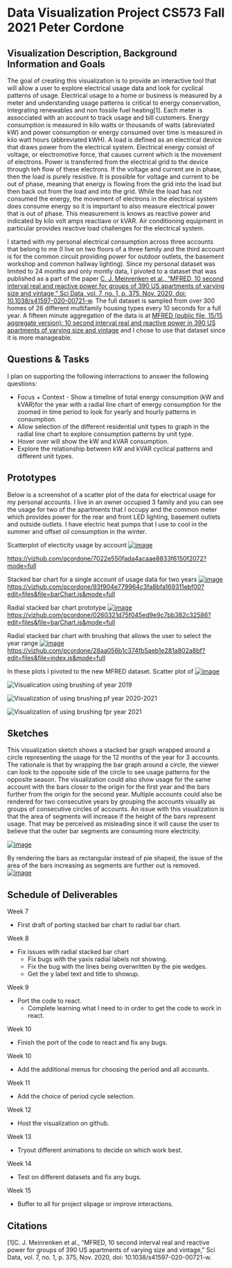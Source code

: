 # Data Visualization Project CS573 Fall 2021 Peter Cordone

## Visualization Description, Background Information and Goals

The goal of creating this visualization is to provide an interactive tool that will allow a user to explore electrical usage data and look for cyclical patterns of usage.  Electrical usage to a home or business is measured by a meter and understanding usage patterns is critical to energy conservation, integrating renewables and non fossile fuel heating[1].  Each meter is assocciated with an account to track usage and bill customers.  Energy consumption is measured in kilo watts or thousands of watts (abreviated kW) and power consumption or energy consumed over time is measured in kilo watt hours (abbreviated kWH).  A load is defined as an electrical device that draws power from the electrical system.  Electrical energy consist of voltage, or electromotive force, that causes current which is the movement of electrons.  Power is transferred from the electrical grid to the device through teh flow of these electrons.  If the voltage and current are in phase, then the load is purely resistive.  It is possible for voltage and current to be out of phase, meaning that energy is flowing from the grid into the load but then back out from the load and into the grid.  While the load has not consumed the energy, the movement of electrons in the electrical system does consume energy so it is important to also measure electrical power that is out of phase.  This measurement is knows as reactive power and indicated by kilo volt amps reactiave or kVAR.  Air conditioning equipment in particular provides reactive load challenges for the electrical system.

I started with my personal electrical consumption across three accounts that belong to me (I live on two floors of a three family and the third account is for the common circuit providing power for outdoor outlets, the basement workshop and common hallway lighting).  Since my personal dataset was limited to 24 months and only montly data, I pivoted to a dataset that was published as a part of the paper [C. J. Meinrenken et al., “MFRED, 10 second interval real and reactive power for groups of 390 US apartments of varying size and vintage,” Sci Data, vol. 7, no. 1, p. 375, Nov. 2020, doi: 10.1038/s41597-020-00721-w](https://www.nature.com/articles/s41597-020-00721-w).  The full dataset is sampled from over 300 homes of 26 different multifamily housing types every 10 seconds for a full year.  A fifteen minute aggregation of the data is at [MFRED (public file, 15/15 aggregate version): 10 second interval real and reactive power in 390 US apartments of varying size and vintage](https://dataverse.harvard.edu/dataset.xhtml?persistentId=doi:10.7910/DVN/X9MIDJ) and I chose to use that dataset since it is more manageable.

## Questions & Tasks

I plan on supporting the following interractions to answer the following questions:
* Focus + Context - Show a timeline of total energy consumption (kW and kVAR)for the year with a radial line chart of energy consumption for the zoomed in time period to look for yearly and hourly patterns in consumption.
* Allow selection of the different residential unit types to graph in the radial line chart to explore consumption patterns by unit type.
* Hover over will show the kW and kVAR consumption.
* Explore the relationship between kW and kVAR cyclical patterns and different unit types.

## Prototypes

Below is a screenshot of a scatter plot of the data for electrical usage for my personal accounts.  I live in an owner occupied 3 family and you can see the usage for two of the apartments that I occupy and the common meter which provides power for the rear and front LED lighting, basement outlets and outside outlets.  I have electric heat pumps that I use to cool in the summer and offset oil consumption in the winter.

Scatterplot of electicity usage by account
[![image](
https://user-images.githubusercontent.com/447806/133937864-d8a5d491-8e60-4cfc-a4cc-e4a9f931c23c.png)](
https://user-images.githubusercontent.com/447806/133937864-d8a5d491-8e60-4cfc-a4cc-e4a9f931c23c.png)

https://vizhub.com/pcordone/7022e550fada4acaae8833f6150f2072?mode=full

Stacked bar chart for a single account of usage data for two years
[![image](
https://user-images.githubusercontent.com/447806/136951147-99747773-92ad-4fac-9385-8670a5154d0a.png)](
https://user-images.githubusercontent.com/447806/136951147-99747773-92ad-4fac-9385-8670a5154d0a.png)
https://vizhub.com/pcordone/93f904e779964c3fa8bfa169311ebf00?edit=files&file=barChart.js&mode=full

Radial stacked bar chart prototype
[![image](
https://user-images.githubusercontent.com/447806/137047437-fcdf74d5-ab3c-4c9d-80e2-86a9fb930eb7.png)](
https://user-images.githubusercontent.com/447806/137047437-fcdf74d5-ab3c-4c9d-80e2-86a9fb930eb7.png)
https://vizhub.com/pcordone/0260321d75f045ed9e9c7bb382c32586?edit=files&file=barChart.js&mode=full

Radial stacked bar chart with brushing that allows the user to select the year range
[![image](
https://user-images.githubusercontent.com/447806/138621014-8f3e3043-b0a7-40d1-815a-91cd3c029a21.png)](
https://user-images.githubusercontent.com/447806/138621014-8f3e3043-b0a7-40d1-815a-91cd3c029a21.png)
https://vizhub.com/pcordone/28aa056b1c374fb5aeb1e281a802a8bf?edit=files&file=index.js&mode=full

In these plots I pivoted to the new MFRED dataset.
Scatter plot of 
[![image](
https://user-images.githubusercontent.com/447806/137047437-fcdf74d5-ab3c-4c9d-80e2-86a9fb930eb7.png)](
https://user-images.githubusercontent.com/447806/137047437-fcdf74d5-ab3c-4c9d-80e2-86a9fb930eb7.png)

![Visualication using brushing of year 2019](https://user-images.githubusercontent.com/447806/139498642-09499915-6d4e-49e1-8525-d25d9cf3794c.png)

![Visualization of using brushing pf year 2020-2021](https://user-images.githubusercontent.com/447806/139498649-1537bfb0-0557-4f05-bc27-06ad39c02116.png)

![Visualization of using brushing fpr year 2021](https://user-images.githubusercontent.com/447806/139498663-d519bf4c-0e98-4e00-a3f3-40af3e5503f9.png)

## Sketches

This visualization sketch shows a stacked bar graph wrapped around a circle representing the usage for the 12 months of the year for 3 accounts.  The rationale is that by wrapping the bar graph around a circle, the viewer can look to the opposite side of the circle to see usage patterns for the opposite season.  The visualization could also show usage for the same account with the bars closer to the origin for the first year and the bars further from the origin for the second year.  Multiple accounts could also be rendered for two consecutive years by grouping the accounts visually as groups of consecutive circles of accounts.  An issue with this visualization is that the area of segments will increase if the height of the bars represent usage.  That may be perceived as misleading since it will cause the user to believe that the outer bar segments are consuming more electricity.

[![image](https://user-images.githubusercontent.com/447806/133938224-1bc1bfc5-3cd1-439e-a079-243d89931b48.png)](https://user-images.githubusercontent.com/447806/133938224-1bc1bfc5-3cd1-439e-a079-243d89931b48.png)

By rendering the bars as rectangular instead of pie shaped, the issue of the area of the bars increasing as segments are further out is removed.
[![image](
https://user-images.githubusercontent.com/447806/133938231-ae7a1b6b-bd14-46a2-b126-a578d11f0b41.png)](
https://user-images.githubusercontent.com/447806/133938231-ae7a1b6b-bd14-46a2-b126-a578d11f0b41.png)

## Schedule of Deliverables
Week 7
* First draft of porting stacked bar chart to radial bar chart.<br>

Week 8
* Fix issues with radial stacked bar chart
  * Fix bugs with the yaxis radial labels not showing.
  * Fix the bug with the lines being overwritten by the pie wedges.
  * Get the y label text and title to showup.<br>

Week 9
* Port the code to react.
  * Complete learning what I need to in order to get the code to work in react.<br>

Week 10
* Finish the port of the code to react and fix any bugs.<br>

Week 10
* Add the additional menus for choosing the period and all accounts.<br>

Week 11
* Add the choice of period cycle selection.<br>

Week 12
* Host the visualization on github.<br>

Week 13
* Tryout different animations to decide on which work best.<br>

Week 14
* Test on different datasets and fix any bugs.<br>

Week 15
* Buffer to all for project slipage or improve interactions.

## Citations
[1]C. J. Meinrenken et al., “MFRED, 10 second interval real and reactive power for groups of 390 US apartments of varying size and vintage,” Sci Data, vol. 7, no. 1, p. 375, Nov. 2020, doi: 10.1038/s41597-020-00721-w.

